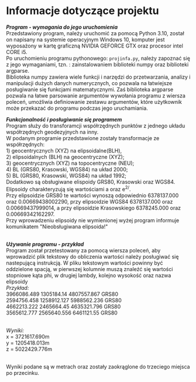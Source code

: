 # Informacje dotyczące projektu 

***Program - wymagania do jego uruchomienia***
<br> Przedstawiony program, należy uruchomić za pomocą Python 3.10, został on napisany na systemie operacyjnym Windows 10,
komputer jest wyposażony w kartę graficzną NVIDIA GEFORCE GTX oraz procesor intel CORE i5. 
<br> Po uruchomieniu programu pythonowego: ```projinfa.py```, należy zapoznać się z jego wymaganiami, tzn. : zainstalowaniem biblioteki numpy oraz biblioteki argparse. 
<br>Biblioteka numpy zawiera wiele funkcji i narzędzi do przetwarzania,
analizy i manipulacji dużych danych numerycznych, co pozwala na łatwiejsze posługiwanie się funkcjami matematycznymi. 
Zaś biblioteka argparse pozwala na łatwe parsowanie argumentów wywołania programu z wiersza poleceń, 
umożliwia definiowanie zestawu argumentów, które użytkownik może przekazać do programu podczas jego uruchamiania.  

***Funkcjonalność i posługiwanie się programem*** 
<br>Program służy do transforamcji współrzędnych punktów z jednego układu współrzędnych geodezyjnych na inny. 
<br>W podanym programie przedstawione zostały transformacje ze współrzędnych:
<br> 1) geocentrycznych (XYZ) na elipsoidalne(BLH),
<br> 2) elipsoidalnych (BLH) na geocentryczne (XYZ); 
<br> 3) geocentrycznych (XYZ) na topocentryczne (NEU); 
<br> 4) BL (GRS80, Krasowski, WGS84) na układ 2000;
<br> 5) BL (GRS80, Krasowski, WGS84) na układ 1992; 
<br> Dodatkowo są obsługiwane elispoidy GRS80, Krasowski oraz WGS84.
<br> Elipsoidy charakteryzują się wartościami a oraz e<sup>2/</sup>.
<br> Przy elipsoidzie GRS80 te wartości wynoszą odpowiednio 6378137.000 oraz 0.00669438002290, przy elipsoidzie WGS84
6378137.000 oraz  0.00669437999014, a przy elipsoidzie Krasowskiego 6378245.000 oraz 0.00669342162297.
<br> Przy wprowadzeniu elipsoidy nie wymienionej wyżej program informuje komunikatem "Nieobsługiwana elipsoida!"


<br> ***Używanie programu - przykład***
<br> Program został przetestowany za pomocą wiersza poleceń, aby wprowadzić plik tekstowy do obliczenia wartości
należy posługiwać się nastepującą instrukcją. W pliku tekstowym wartości powinny być oddzielone spacją, w pierwszej 
kolumnie muszą znaleźć się wartości stopniowe kąta phi, w drugiej lambdy, kolejno wysokość oraz nazwa elipsoidy
<br>*Przykład:* 
<br>3966086.489 1305184.14 4807557.867 GRS80
<br>2594756.458 1258912.127 5988562.236 GRS80
<br>4662213.222 2465664.45 4635321.796 GRS80
<br>3565612.777 2565640.556 6461121.55 GRS80

<br>*Wyniki:* 
<br> x = 3721617.690m
<br> y = 1205418.013m
<br> z = 5022429.776m

<br> Wyniki podane są w metrach oraz zostały zaokrąglone do trzeciego miejsca po przecinku. 